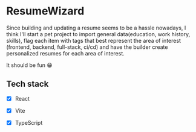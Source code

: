 # ResumeWizard

Since building and updating a resume seems to be a hassle nowadays, I think I'll start a pet project to import general data(education, work history, skills), flag each item with tags that best represent the area of interest (frontend, backend, full-stack, ci/cd) and have the builder create personalized resumes for each area of interest.

It should be fun 😁  

## Tech stack
- [x] React
- [x] Vite
- [x] TypeScript

